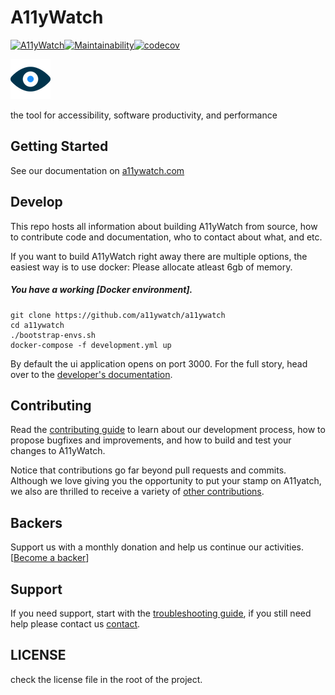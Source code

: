 # A11yWatch

[![A11yWatch](https://circleci.com/gh/A11yWatch/a11ywatch.svg?style=svg)](https://circleci.com/gh/A11yWatch/a11ywatch)[![Maintainability](https://api.codeclimate.com/v1/badges/f5fdfe29c6e911f323cf/maintainability)](https://codeclimate.com/github/A11yWatch/a11ywatch/maintainability)[![codecov](https://codecov.io/gh/A11yWatch/a11ywatch/branch/master/graph/badge.svg?token=MBV2LGQO3J)](https://codecov.io/gh/A11yWatch/a11ywatch)

![A11yWatch](web/public/static/img/favicon.png?raw=true "A11yWatch Logo")

the tool for accessibility, software productivity, and performance

## Getting Started

See our documentation on [a11ywatch.com](https://a11ywatch.github.io/a11ywatch-docs)

## Develop

This repo hosts all information about
building A11yWatch from source, how to contribute code
and documentation, who to contact about what, and etc.

If you want to build A11yWatch right away there are multiple options, the easiest way is to use docker:
Please allocate atleast 6gb of memory.

##### You have a working [Docker environment].

```
git clone https://github.com/a11ywatch/a11ywatch
cd a11ywatch
./bootstrap-envs.sh
docker-compose -f development.yml up
```

By default the ui application opens on port 3000. For the full story, head over to the [developer's documentation](https://a11ywatch.github.io/a11ywatch-docs/docs/getting-started).

## Contributing

Read the [contributing guide](/CONTRIBUTING.md) to learn about our development process, how to propose bugfixes and improvements, and how to build and test your changes to A11yWatch.

Notice that contributions go far beyond pull requests and commits.
Although we love giving you the opportunity to put your stamp on A11yatch, we also are thrilled to receive a variety of [other contributions](https://a11ywatch.com/faq).

## Backers

Support us with a monthly donation and help us continue our activities. [[Become a backer](https://opencollective.com/a11ywatch#backer)]

## Support

If you need support, start with the [troubleshooting guide](https://a11ywatch.github.io/a11ywatch-docs/docs/troubleshooting),
if you still need help please contact us [contact](https://a11ywatch.github.io/a11ywatch-docs/docs/contact).

## LICENSE

check the license file in the root of the project.
